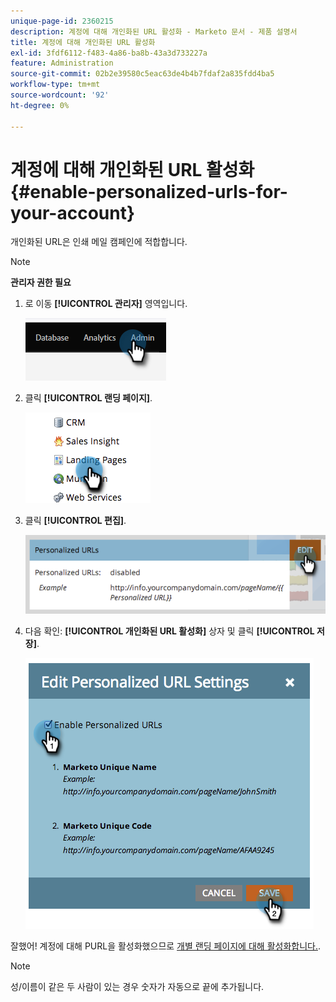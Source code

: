 ```yaml
---
unique-page-id: 2360215
description: 계정에 대해 개인화된 URL 활성화 - Marketo 문서 - 제품 설명서
title: 계정에 대해 개인화된 URL 활성화
exl-id: 3fdf6112-f483-4a86-ba8b-43a3d733227a
feature: Administration
source-git-commit: 02b2e39580c5eac63de4b4b7fdaf2a835fdd4ba5
workflow-type: tm+mt
source-wordcount: '92'
ht-degree: 0%

---
```


# 계정에 대해 개인화된 URL 활성화 {#enable-personalized-urls-for-your-account}

개인화된 URL은 인쇄 메일 캠페인에 적합합니다.

>[!NOTE]
>
>**관리자 권한 필요**

1. 로 이동 **[!UICONTROL 관리자]** 영역입니다.

   ![](assets/enable-personalized-urls-for-your-account-1.png)

1. 클릭 **[!UICONTROL 랜딩 페이지]**.

   ![](assets/enable-personalized-urls-for-your-account-2.png)

1. 클릭 **[!UICONTROL 편집]**.

   ![](assets/enable-personalized-urls-for-your-account-3.png)

1. 다음 확인: **[!UICONTROL 개인화된 URL 활성화]** 상자 및 클릭 **[!UICONTROL 저장]**.

   ![](assets/enable-personalized-urls-for-your-account-4.png)

잘했어! 계정에 대해 PURL을 활성화했으므로 [개별 랜딩 페이지에 대해 활성화합니다.](/help/marketo/product-docs/demand-generation/landing-pages/personalizing-landing-pages/enable-personalized-urls-for-a-landing-page.md).

>[!NOTE]
>
>성/이름이 같은 두 사람이 있는 경우 숫자가 자동으로 끝에 추가됩니다.
